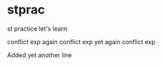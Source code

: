 # stprac
st practice
let's learn

conflict exp
again conflict exp
yet again conflict exp

Added yet another line
